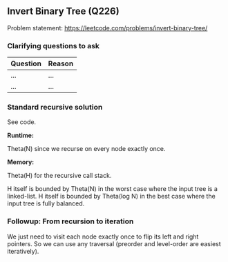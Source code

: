 ## Invert Binary Tree (Q226)

Problem statement: https://leetcode.com/problems/invert-binary-tree/

### Clarifying questions to ask

| Question | Reason |
| --- | --- |
| ... | ... |
| ... | ... |


### Standard recursive solution

See code.

**Runtime:**

Theta(N) since we recurse on every node exactly once.

**Memory:**

Theta(H) for the recursive call stack.

H itself is bounded by Theta(N) in the worst case where the input tree is a linked-list. H itself is bounded by Theta(log N) in the best case where the input tree is fully balanced.


### Followup: From recursion to iteration

We just need to visit each node exactly once to flip its left and right pointers. So we can use any traversal (preorder and level-order are easiest iteratively).
